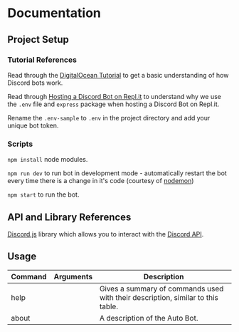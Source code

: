 # Documentation

## Project Setup

### Tutorial References

Read through the [DigitalOcean Tutorial](https://www.digitalocean.com/community/tutorials/how-to-build-a-discord-bot-with-node-js) to get a basic understanding of how Discord bots work.

Read through [Hosting a Discord Bot on Repl.it](https://dev.to/fizal619/so-you-want-to-make-a-discord-bot-4f0n) to understand why we use the ```.env``` file and ```express``` package when hosting a Discord Bot on Repl.it.    

Rename the ```.env-sample``` to ```.env``` in the project directory and add your unique bot token.

### Scripts

```npm install``` node modules.    

```npm run dev``` to run bot in development mode - automatically restart the bot every time there is a change in it's code (courtesy of [nodemon](https://nodemon.io/))    

```npm start``` to run the bot.

## API and Library References

[Discord.js](https://discord.js.org) library which allows you to interact with the [Discord API](https://discord.com/developers/docs/intro).

## Usage   

Command | Arguments | Description
------- | --------- | --------
help | | Gives a summary of commands used with their description, similar to this table.
about | | A description of the Auto Bot.

